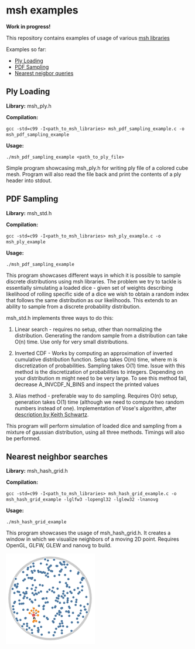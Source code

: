 # msh examples

**Work in progress!**

This repository contains examples of usage of various [msh libraries](https://github.com/mhalber/msh)

Examples so far:

- [Ply Loading](#ply-loading)
- [PDF Sampling](#pdf-sampling)
- [Nearest neigbor queries](#nearest-neighbor-searches)

## Ply Loading

**Library:** msh_ply.h

**Compilation:**
~~~
gcc -std=c99 -I<path_to_msh_libraries> msh_pdf_sampling_example.c -o msh_pdf_sampling_example
~~~
  
**Usage:**
~~~
./msh_pdf_sampling_example <path_to_ply_file>
~~~

Simple program showcasing msh_ply.h for writing ply file of a colored cube mesh. Program will also read the file back and print the contents of a ply header into stdout.

## PDF Sampling

**Library:** msh_std.h

**Compilation:**
~~~
gcc -std=c99 -I<path_to_msh_libraries> msh_ply_example.c -o msh_ply_example
~~~
  
**Usage:**
~~~
./msh_pdf_sampling_example
~~~

This program showcases different ways in which it is possible to sample discrete distributions using msh libraries. The problem we try to tackle is essentially simulating a loaded dice - given set of weights describing likelihood of rolling specific side of a dice we wish to obtain a random index that follows the same distribution as our likelihoods. This extends to an ability to sample from a discrete probability distribution.

msh_std.h implements three ways to do this:

1) Linear search - requires no setup, other than normalizing the distribution. Generating the random sample from a distribution can take O(n) time. Use only for very small distributions.

2) Inverted CDF - Works by computing an approximation of inverted cumulative distribution function. Setup takes O(m) time, where m is discretization of probabilities. Sampling takes O(1) time. Issue with this method is the discretization of probabilities to integers. Depending on your distribution m might need to be very large. To see this method fail, decrease A_INVCDF_N_BINS and inspect the printed values

3) Alias method - preferable way to do sampling. Requires O(n) setup, generation takes O(1) time (although we need to compute two random numbers instead of one). Implementation of Vose's algorithm, after [description by Keith Schwartz](http://www.keithschwarz.com/darts-dice-coins/).

This program will perform simulation of loaded dice and sampling from a mixture of 
gaussian distribution, using all three methods. Timings will also be performed.

## Nearest neighbor searches

**Library:** msh_hash_grid.h

**Compilation:**
~~~
gcc -std=c99 -I<path_to_msh_libraries> msh_hash_grid_example.c -o msh_hash_grid_example -lglfw3 -lopengl32 -lglew32 -lnanovg
~~~
  
**Usage:**
~~~
./msh_hash_grid_example
~~~

This program showcases the usage of msh_hash_grid.h. It creates a window in which we visualize neighbors of a moving 2D point. Requires OpenGL, GLFW, GLEW and nanovg to build.

![hashgrid_vis](images/hashgrid_vis.png)
